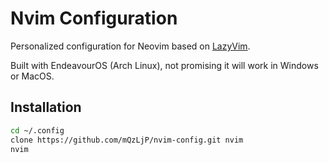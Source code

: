 # Nvim Configuration

Personalized configuration for Neovim based on [LazyVim](https://github.com/LazyVim/LazyVim).

Built with EndeavourOS (Arch Linux), not promising it will work in Windows or MacOS.

## Installation

```bash
cd ~/.config
clone https://github.com/mQzLjP/nvim-config.git nvim
nvim
```
